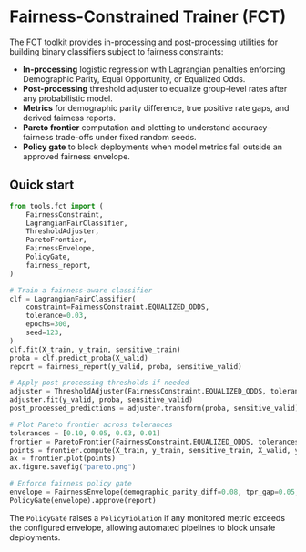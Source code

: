 # Fairness-Constrained Trainer (FCT)

The FCT toolkit provides in-processing and post-processing utilities for building binary classifiers subject to fairness constraints:

- **In-processing** logistic regression with Lagrangian penalties enforcing Demographic Parity, Equal Opportunity, or Equalized Odds.
- **Post-processing** threshold adjuster to equalize group-level rates after any probabilistic model.
- **Metrics** for demographic parity difference, true positive rate gaps, and derived fairness reports.
- **Pareto frontier** computation and plotting to understand accuracy–fairness trade-offs under fixed random seeds.
- **Policy gate** to block deployments when model metrics fall outside an approved fairness envelope.

## Quick start

```python
from tools.fct import (
    FairnessConstraint,
    LagrangianFairClassifier,
    ThresholdAdjuster,
    ParetoFrontier,
    FairnessEnvelope,
    PolicyGate,
    fairness_report,
)

# Train a fairness-aware classifier
clf = LagrangianFairClassifier(
    constraint=FairnessConstraint.EQUALIZED_ODDS,
    tolerance=0.03,
    epochs=300,
    seed=123,
)
clf.fit(X_train, y_train, sensitive_train)
proba = clf.predict_proba(X_valid)
report = fairness_report(y_valid, proba, sensitive_valid)

# Apply post-processing thresholds if needed
adjuster = ThresholdAdjuster(FairnessConstraint.EQUALIZED_ODDS, tolerance=0.03)
adjuster.fit(y_valid, proba, sensitive_valid)
post_processed_predictions = adjuster.transform(proba, sensitive_valid)

# Plot Pareto frontier across tolerances
tolerances = [0.10, 0.05, 0.03, 0.01]
frontier = ParetoFrontier(FairnessConstraint.EQUALIZED_ODDS, tolerances, seed=123)
points = frontier.compute(X_train, y_train, sensitive_train, X_valid, y_valid, sensitive_valid)
ax = frontier.plot(points)
ax.figure.savefig("pareto.png")

# Enforce fairness policy gate
envelope = FairnessEnvelope(demographic_parity_diff=0.08, tpr_gap=0.05, fpr_gap=0.05)
PolicyGate(envelope).approve(report)
```

The `PolicyGate` raises a `PolicyViolation` if any monitored metric exceeds the configured envelope, allowing automated pipelines to block unsafe deployments.

